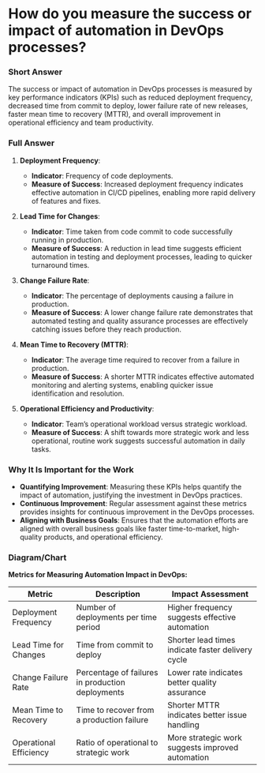 # How do you measure the success or impact of automation in DevOps processes?

### Short Answer
The success or impact of automation in DevOps processes is measured by key performance indicators (KPIs) such as reduced deployment frequency, decreased time from commit to deploy, lower failure rate of new releases, faster mean time to recovery (MTTR), and overall improvement in operational efficiency and team productivity.

### Full Answer
1. **Deployment Frequency**:
    - **Indicator**: Frequency of code deployments.
    - **Measure of Success**: Increased deployment frequency indicates effective automation in CI/CD pipelines, enabling more rapid delivery of features and fixes.

2. **Lead Time for Changes**:
    - **Indicator**: Time taken from code commit to code successfully running in production.
    - **Measure of Success**: A reduction in lead time suggests efficient automation in testing and deployment processes, leading to quicker turnaround times.

3. **Change Failure Rate**:
    - **Indicator**: The percentage of deployments causing a failure in production.
    - **Measure of Success**: A lower change failure rate demonstrates that automated testing and quality assurance processes are effectively catching issues before they reach production.

4. **Mean Time to Recovery (MTTR)**:
    - **Indicator**: The average time required to recover from a failure in production.
    - **Measure of Success**: A shorter MTTR indicates effective automated monitoring and alerting systems, enabling quicker issue identification and resolution.

5. **Operational Efficiency and Productivity**:
    - **Indicator**: Team’s operational workload versus strategic workload.
    - **Measure of Success**: A shift towards more strategic work and less operational, routine work suggests successful automation in daily tasks.

### Why It Is Important for the Work
- **Quantifying Improvement**: Measuring these KPIs helps quantify the impact of automation, justifying the investment in DevOps practices.
- **Continuous Improvement**: Regular assessment against these metrics provides insights for continuous improvement in the DevOps processes.
- **Aligning with Business Goals**: Ensures that the automation efforts are aligned with overall business goals like faster time-to-market, high-quality products, and operational efficiency.

### Diagram/Chart
**Metrics for Measuring Automation Impact in DevOps:**

| Metric                 | Description                                  | Impact Assessment                       |
|------------------------|----------------------------------------------|-----------------------------------------|
| Deployment Frequency   | Number of deployments per time period        | Higher frequency suggests effective automation |
| Lead Time for Changes  | Time from commit to deploy                   | Shorter lead times indicate faster delivery cycle |
| Change Failure Rate    | Percentage of failures in production deployments | Lower rate indicates better quality assurance |
| Mean Time to Recovery  | Time to recover from a production failure    | Shorter MTTR indicates better issue handling |
| Operational Efficiency | Ratio of operational to strategic work      | More strategic work suggests improved automation |